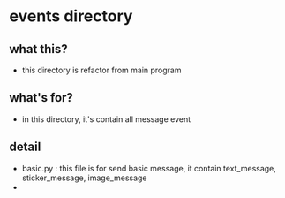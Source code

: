 # events directory 

## what this?
- this directory is refactor from main program 
## what's for?
- in this directory, it's contain all message event
## detail
- basic.py : this file is for send basic message, it contain text_message, sticker_message, image_message
-  